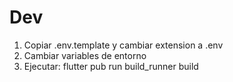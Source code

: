 # Dev
1. Copiar .env.template y cambiar extension a .env
2. Cambiar variables de entorno
3. Ejecutar: flutter pub run build_runner build
